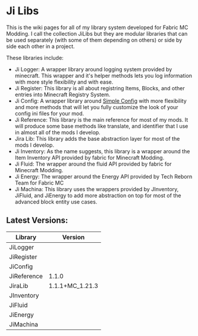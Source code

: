 # Ji Libs

This is the wiki pages for all of my library system developed for Fabric MC Modding. I call the collection JiLibs but they are modular libraries that can be used separately (with some of them depending on others) or side by side each other in a project.

These libraries include:

- Ji Logger: A wrapper library around logging system provided by minecraft. This wrapper and it's helper methods lets you log information with more style flexibility and with ease.
- Ji Register: This library is all about registring Items, Blocks, and other entries into Minecraft Registry System.
- Ji Config: A wrapper library around [Simple Config]() with more flexibility and more methods that will let you fully customize the look of your config ini files for your mod.
- Ji Reference: This library is the main reference for most of my mods. It will produce some base methods like translate, and identifier that I use in almost all of the mods I develop.
- Jira Lib: This library adds the base abstraction layer for most of the mods I develop.
- Ji Inventory: As the name suggests, this library is a wrapper around the Item Inventory API provided by fabric for Minecraft Modding.
- Ji Fluid: The wrapper around the fluid API provided by fabric for Minecraft Modding.
- Ji Energy: The wrapper around the Energy API provided by Tech Reborn Team for Fabric MC
- Ji Machina: This library uses the wrappers provided by JInventory, JiFluid, and JiEnergy to add more abstraction on top for most of the advanced block entity use cases.

## Latest Versions:

|Library    |Version        |
|-----------|---------------|
|JiLogger   |               |
|JiRegister |               |
|JiConfig   |               |
|JiReference|1.1.0          |
|JiraLib    |1.1.1+MC_1.21.3|
|JInventory |               |
|JiFluid    |               |
|JiEnergy   |               |
|JiMachina  |               |
